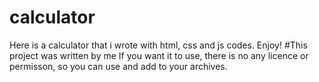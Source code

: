 # calculator
Here is a calculator that i wrote with html, css and js codes. Enjoy!
#This project was written by me
If you want it to use, there is no any licence or permisson, so you can use and add to your archives.
